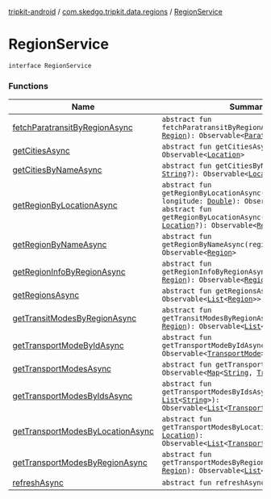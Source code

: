 [tripkit-android](../../index.md) / [com.skedgo.tripkit.data.regions](../index.md) / [RegionService](./index.md)

# RegionService

`interface RegionService`

### Functions

| Name | Summary |
|---|---|
| [fetchParatransitByRegionAsync](fetch-paratransit-by-region-async.md) | `abstract fun fetchParatransitByRegionAsync(region: `[`Region`](../../com.skedgo.tripkit.common.model/-region/index.md)`): Observable<`[`Paratransit`](../../com.skedgo.tripkit.data.tsp/-paratransit/index.md)`>` |
| [getCitiesAsync](get-cities-async.md) | `abstract fun getCitiesAsync(): Observable<`[`Location`](../../com.skedgo.tripkit.common.model/-location/index.md)`>` |
| [getCitiesByNameAsync](get-cities-by-name-async.md) | `abstract fun getCitiesByNameAsync(name: `[`String`](https://kotlinlang.org/api/latest/jvm/stdlib/kotlin/-string/index.html)`?): Observable<`[`Location`](../../com.skedgo.tripkit.common.model/-location/index.md)`>` |
| [getRegionByLocationAsync](get-region-by-location-async.md) | `abstract fun getRegionByLocationAsync(latitude: `[`Double`](https://kotlinlang.org/api/latest/jvm/stdlib/kotlin/-double/index.html)`, longitude: `[`Double`](https://kotlinlang.org/api/latest/jvm/stdlib/kotlin/-double/index.html)`): Observable<`[`Region`](../../com.skedgo.tripkit.common.model/-region/index.md)`>`<br>`abstract fun getRegionByLocationAsync(location: `[`Location`](../../com.skedgo.tripkit.common.model/-location/index.md)`?): Observable<`[`Region`](../../com.skedgo.tripkit.common.model/-region/index.md)`>` |
| [getRegionByNameAsync](get-region-by-name-async.md) | `abstract fun getRegionByNameAsync(regionName: `[`String`](https://kotlinlang.org/api/latest/jvm/stdlib/kotlin/-string/index.html)`): Observable<`[`Region`](../../com.skedgo.tripkit.common.model/-region/index.md)`>` |
| [getRegionInfoByRegionAsync](get-region-info-by-region-async.md) | `abstract fun getRegionInfoByRegionAsync(region: `[`Region`](../../com.skedgo.tripkit.common.model/-region/index.md)`): Observable<`[`RegionInfo`](../../com.skedgo.tripkit.data.tsp/-region-info/index.md)`>` |
| [getRegionsAsync](get-regions-async.md) | `abstract fun getRegionsAsync(): Observable<`[`List`](https://kotlinlang.org/api/latest/jvm/stdlib/kotlin.collections/-list/index.html)`<`[`Region`](../../com.skedgo.tripkit.common.model/-region/index.md)`>>` |
| [getTransitModesByRegionAsync](get-transit-modes-by-region-async.md) | `abstract fun getTransitModesByRegionAsync(region: `[`Region`](../../com.skedgo.tripkit.common.model/-region/index.md)`): Observable<`[`List`](https://kotlinlang.org/api/latest/jvm/stdlib/kotlin.collections/-list/index.html)`<`[`ModeInfo`](../../com.skedgo.tripkit.routing/-mode-info/index.md)`>>` |
| [getTransportModeByIdAsync](get-transport-mode-by-id-async.md) | `abstract fun getTransportModeByIdAsync(modeId: `[`String`](https://kotlinlang.org/api/latest/jvm/stdlib/kotlin/-string/index.html)`): Observable<`[`TransportMode`](../../com.skedgo.tripkit.common.model/-transport-mode/index.md)`>` |
| [getTransportModesAsync](get-transport-modes-async.md) | `abstract fun getTransportModesAsync(): Observable<`[`Map`](https://kotlinlang.org/api/latest/jvm/stdlib/kotlin.collections/-map/index.html)`<`[`String`](https://kotlinlang.org/api/latest/jvm/stdlib/kotlin/-string/index.html)`, `[`TransportMode`](../../com.skedgo.tripkit.common.model/-transport-mode/index.md)`>>` |
| [getTransportModesByIdsAsync](get-transport-modes-by-ids-async.md) | `abstract fun getTransportModesByIdsAsync(modeIds: `[`List`](https://kotlinlang.org/api/latest/jvm/stdlib/kotlin.collections/-list/index.html)`<`[`String`](https://kotlinlang.org/api/latest/jvm/stdlib/kotlin/-string/index.html)`>): Observable<`[`List`](https://kotlinlang.org/api/latest/jvm/stdlib/kotlin.collections/-list/index.html)`<`[`TransportMode`](../../com.skedgo.tripkit.common.model/-transport-mode/index.md)`>>` |
| [getTransportModesByLocationAsync](get-transport-modes-by-location-async.md) | `abstract fun getTransportModesByLocationAsync(location: `[`Location`](../../com.skedgo.tripkit.common.model/-location/index.md)`): Observable<`[`List`](https://kotlinlang.org/api/latest/jvm/stdlib/kotlin.collections/-list/index.html)`<`[`TransportMode`](../../com.skedgo.tripkit.common.model/-transport-mode/index.md)`>>` |
| [getTransportModesByRegionAsync](get-transport-modes-by-region-async.md) | `abstract fun getTransportModesByRegionAsync(region: `[`Region`](../../com.skedgo.tripkit.common.model/-region/index.md)`): Observable<`[`List`](https://kotlinlang.org/api/latest/jvm/stdlib/kotlin.collections/-list/index.html)`<`[`TransportMode`](../../com.skedgo.tripkit.common.model/-transport-mode/index.md)`>>` |
| [refreshAsync](refresh-async.md) | `abstract fun refreshAsync(): Completable` |
